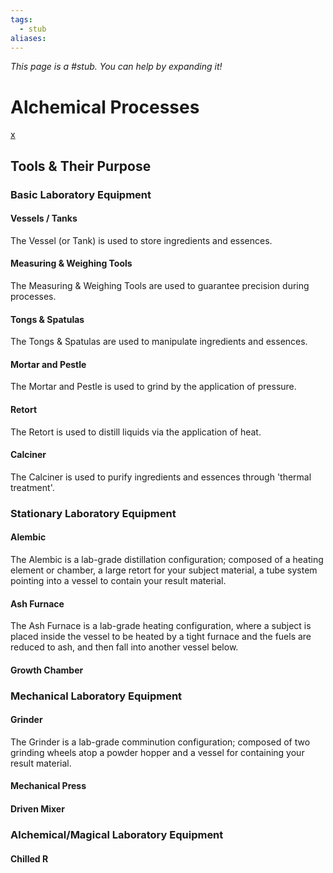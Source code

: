 ```yaml
---
tags:
  - stub
aliases:
---
```


*This page is a #stub. You can help by expanding it!*

# Alchemical Processes
[x](https://www.alchemywebsite.com/alch-pro.html)
## Tools & Their Purpose
### Basic Laboratory Equipment
#### Vessels / Tanks
The Vessel (or Tank) is used to store ingredients and essences.
#### Measuring & Weighing Tools
The Measuring & Weighing Tools are used to guarantee precision during processes.
#### Tongs & Spatulas
The Tongs & Spatulas are used to manipulate ingredients and essences.
#### Mortar and Pestle
The Mortar and Pestle is used to grind by the application of pressure.
#### Retort
The Retort is used to distill liquids via the application of heat.
#### Calciner
The Calciner is used to purify ingredients and essences through 'thermal treatment'.
### Stationary Laboratory Equipment
#### Alembic
The Alembic is a lab-grade distillation configuration; composed of a heating element or chamber, a large retort for your subject material, a tube system pointing into a vessel to contain your result material.
#### Ash Furnace
The Ash Furnace is a lab-grade heating configuration, where a subject is placed inside the vessel to be heated by a tight furnace and the fuels are reduced to ash, and then fall into another vessel below.
#### Growth Chamber
#### 
### Mechanical Laboratory Equipment
#### Grinder
The Grinder is a lab-grade comminution configuration; composed of two grinding wheels atop a powder hopper and a vessel for containing your result material.
#### Mechanical Press
#### Driven Mixer
### Alchemical/Magical Laboratory Equipment
#### Chilled R
